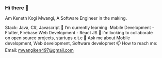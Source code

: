 ### Hi there 👋 
Am Keneth Kogi Mwangi, 
A Software Engineer in the making.

Stack: Java, C#, Javascript
🌱 I’m currently learning:
  Mobile Development - Flutter, Firebase
  Web Development - React JS
👯 I’m looking to collaborate on open source projects, startups e.t.c
💬 Ask me about Mobile development, Web development, Software developmet
📫 How to reach me: Email: mwangiken497@gmail.com


